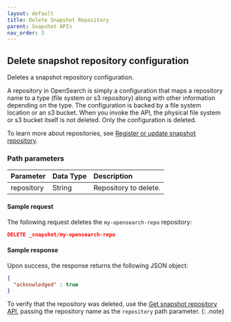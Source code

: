 ```yaml
---
layout: default
title: Delete Snapshot Repository
parent: Snapshot APIs
nav_order: 3
---
```


## Delete snapshot repository configuration

 Deletes a snapshot repository configuration.  
 
 A repository in OpenSearch is simply a configuration that maps a repository name to a type (file system or s3 repository) along with other information depending on the type. The configuration is backed by a file system location or an s3 bucket. When you invoke the API, the physical file system or s3 bucket itself is not deleted. Only the configuration is deleted.

 To learn more about repositories, see [Register or update snapshot repository]({{site.url}}{{site.baseurl}}/api-reference/snapshots/create-repository).

### Path parameters

Parameter | Data Type | Description
:--- | :--- | :---
repository | String | Repository to delete. |

#### Sample request

The following request deletes the `my-opensearch-repo` repository:

````json
DELETE _snapshot/my-opensearch-repo
````

#### Sample response

Upon success, the response returns the following JSON object:

````json
{
  "acknowledged" : true
}
````
To verify that the repository was deleted, use the [Get snapshot repository API]({{site.url}}{{site.baseurl}}/api-reference/snapshots/get-snapshot-repository), passing the repository name as the `repository` path parameter.
{: .note}
